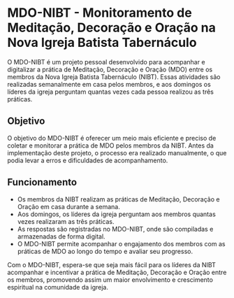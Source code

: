 # MDO-NIBT - Monitoramento de Meditação, Decoração e Oração na Nova Igreja Batista Tabernáculo

O MDO-NIBT é um projeto pessoal desenvolvido para acompanhar e digitalizar a prática de Meditação, Decoração e Oração (MDO) entre os membros da Nova Igreja Batista Tabernáculo (NIBT). Essas atividades são realizadas semanalmente em casa pelos membros, e aos domingos os líderes da igreja perguntam quantas vezes cada pessoa realizou as três práticas.

## Objetivo

O objetivo do MDO-NIBT é oferecer um meio mais eficiente e preciso de coletar e monitorar a prática de MDO pelos membros da NIBT. Antes da implementação deste projeto, o processo era realizado manualmente, o que podia levar a erros e dificuldades de acompanhamento.

## Funcionamento

- Os membros da NIBT realizam as práticas de Meditação, Decoração e Oração em casa durante a semana.
- Aos domingos, os líderes da igreja perguntam aos membros quantas vezes realizaram as três práticas.
- As respostas são registradas no MDO-NIBT, onde são compiladas e armazenadas de forma digital.
- O MDO-NIBT permite acompanhar o engajamento dos membros com as práticas de MDO ao longo do tempo e avaliar seu progresso.

Com o MDO-NIBT, espera-se que seja mais fácil para os líderes da NIBT acompanhar e incentivar a prática de Meditação, Decoração e Oração entre os membros, promovendo assim um maior envolvimento e crescimento espiritual na comunidade da igreja.
